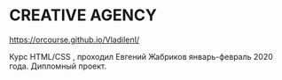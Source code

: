 # CREATIVE AGENCY
https://orcourse.github.io/VladilenI/

Курс HTML/CSS , проходил Евгений Жабриков январь-февраль 2020 года. Дипломный проект.
